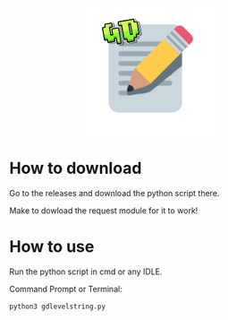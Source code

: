 <div align="center">
  <img src="https://raw.githubusercontent.com/willycoffee/GDLevelStringGenerator/master/logo.png?raw=true" height="228" width="228">  
</div>

# How to download
Go to the releases and download the python script there.

Make to dowload the request module for it to work!

# How to use
Run the python script in cmd or any IDLE.

Command Prompt or Terminal:
```
python3 gdlevelstring.py
```
